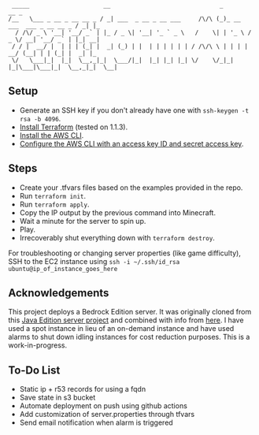 ```
 _____                     __                               _                            __ _
/__   \___ _ __ _ __ __ _ / _| ___  _ __ _ __ ___     /\/\ (_)_ __   ___  ___ _ __ __ _ / _| |_
  / /\/ _ \ '__| '__/ _` | |_ / _ \| '__| '_ ` _ \   /    \| | '_ \ / _ \/ __| '__/ _` | |_| __|
 / / |  __/ |  | | | (_| |  _| (_) | |  | | | | | | / /\/\ \ | | | |  __/ (__| | | (_| |  _| |_
 \/   \___|_|  |_|  \__,_|_|  \___/|_|  |_| |_| |_| \/    \/_|_| |_|\___|\___|_|  \__,_|_|  \__|
```

## Setup
- Generate an SSH key if you don't already have one with `ssh-keygen -t rsa -b 4096`.
- [Install Terraform](https://learn.hashicorp.com/tutorials/terraform/install-cli) (tested on 1.1.3).
- [Install the AWS CLI](https://docs.aws.amazon.com/cli/latest/userguide/install-cliv2.html).
- [Configure the AWS CLI with an access key ID and secret access key](https://docs.aws.amazon.com/cli/latest/userguide/cli-configure-quickstart.html).

## Steps
- Create your .tfvars files based on the examples provided in the repo.
- Run `terraform init`.
- Run `terraform apply`.
- Copy the IP output by the previous command into Minecraft.
- Wait a minute for the server to spin up.
- Play.
- Irrecoverably shut everything down with `terraform destroy`.

For troubleshooting or changing server properties (like game difficulty), SSH to the EC2 instance using `ssh -i ~/.ssh/id_rsa ubuntu@ip_of_instance_goes_here`

## Acknowledgements
This project deploys a Bedrock Edition server. It was originally cloned from this [Java Edition server project](https://github.com/HarryNash/terraform-minecraft) and combined with info from [here](https://gist.github.com/johntelforduk/8128dadc05ac5d14b6d835ce772dc3dc). I have used a spot instance in lieu of an on-demand instance and have used alarms to shut down idling instances for cost reduction purposes. This is a work-in-progress.

## To-Do List
- Static ip + r53 records for using a fqdn
- Save state in s3 bucket
- Automate deployment on push using github actions
- Add customization of server.properties through tfvars
- Send email notification when alarm is triggered